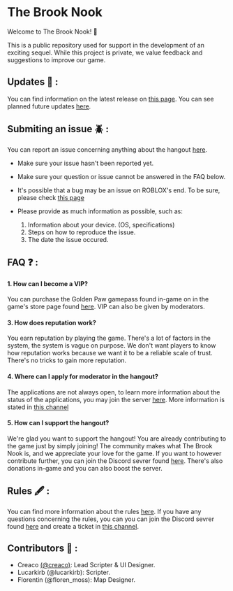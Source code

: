 # The Brook Nook

Welcome to The Brook Nook! 🌴

This is a public repository used for support in the development of an exciting sequel. While this project is private, we value feedback and suggestions to improve our game.

## Updates 🎲 :
You can find information on the latest release on [this page](https://github.com/CreacOwo/The-Brook-Nook/releases). You can see planned future updates [here](https://github.com/CreacOwo/The-Brook-Nook/wiki).

## Submiting an issue 🪲 :
You can report an issue concerning anything about the hangout [here](https://github.com/CreacOwo/The-Brook-Nook/issues). 
- Make sure your issue hasn't been reported yet.
- Make sure your question or issue cannot be answered in the FAQ below.
- It's possible that a bug may be an issue on ROBLOX's end. To be sure, please check [this page](https://devforum.roblox.com/c/bug-reports/10)
- Please provide as much information as possible, such as:

  1. Information about your device. (OS, specifications)
  2. Steps on how to reproduce the issue.
  3. The date the issue occured.

## FAQ ❓ :
#### 1. How can I become a VIP?
You can purchase the Golden Paw gamepass found in-game on in the game's store page found [here](https://www.roblox.com/game-pass/4707597/VIP). VIP can also be given by moderators.

#### 3. How does reputation work?
You earn reputation by playing the game. There's a lot of factors in the system, the system is vague on purpose. We don't want players to know how reputation works because we want it to be a reliable scale of trust. There's no tricks to gain more reputation.

#### 4. Where can I apply for moderator in the hangout?
The applications are not always open, to learn more information about the status of the applications, you may join the server [here](https://discord.gg/furryfandom). More information is stated in [this channel](https://discord.com/channels/718167064883232779/802998375007780864)

#### 5. How can I support the hangout?
We're glad you want to support the hangout! You are already contributing to the game just by simply joining! The community makes what The Brook Nook is, and we appreciate your love for the game. If you want to however contribute further, you can join the Discord sevrer found [here](https://discord.gg/furryfandom). There's also donations in-game and you can also boost the server.

## Rules 🖋️ :
You can find more information about the rules [here](https://github.com/CreacOwo/The-Brook-Nook/blob/main/RULES.md). If you have any questions concerning the rules, you can you can join the Discord sevrer found [here](https://discord.gg/furryfandom) and create a ticket in [this channel](https://discord.com/channels/718167064883232779/802998375007780864). 

## Contributors 🔨 : 
- Creaco    [(@creaco)](https://github.com/CreacOwo): Lead Scripter & UI Designer.
- Lucarkirb (@lucarkirb): Scripter.
- Florentin (@floren_moss): Map Designer.
